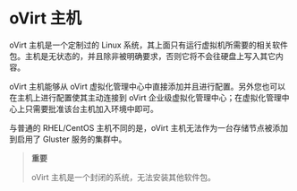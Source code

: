 # oVirt 主机

oVirt 主机是一个定制过的 Linux
系统，其上面只有运行虚拟机所需要的相关软件包。主机是无状态的，并且除非被明确要求，否则它将不会往硬盘上写入其它内容。

oVirt 主机能够从 oVirt
虚拟化管理中心中直接添加并且进行配置。另外您也可以在主机上进行配置使其主动连接到
oVirt 企业级虚拟化管理中心；在虚拟化管理中心上只需要批准该台主机加入环境中即可。

与普通的 RHEL/CentOS 主机不同的是，oVirt
主机无法作为一台存储节点被添加到启用了 Gluster 服务的集群中。

> **重要**
>
> oVirt 主机是一个封闭的系统，无法安装其他软件包。

